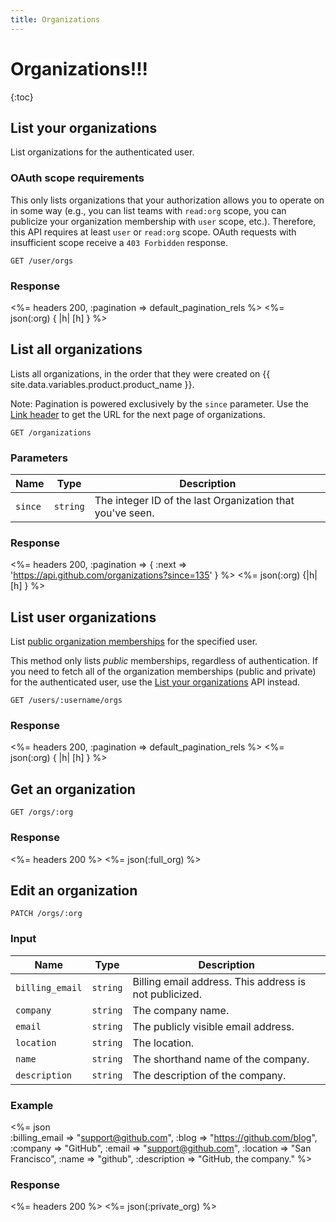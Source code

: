 ```yaml
---
title: Organizations
---
```


# Organizations!!!

{:toc}

## List your organizations

List organizations for the authenticated user.

### OAuth scope requirements

This only lists organizations that your authorization allows you to operate on in some way (e.g., you can list teams with `read:org` scope, you can publicize your organization membership with `user` scope, etc.). Therefore, this API requires at least `user` or `read:org` scope. OAuth requests with insufficient scope receive a `403 Forbidden` response.

    GET /user/orgs

### Response

<%= headers 200, :pagination => default_pagination_rels %>
<%= json(:org) { |h| [h] } %>

## List all organizations

Lists all organizations, in the order that they were created on {{ site.data.variables.product.product_name }}.

Note: Pagination is powered exclusively by the `since` parameter.
Use the [Link header](/v3/#link-header) to get the URL for the next page of
organizations.

    GET /organizations

### Parameters

Name | Type | Description
-----|------|--------------
`since`|`string`| The integer ID of the last Organization that you've seen.

### Response

<%= headers 200, :pagination => { :next => 'https://api.github.com/organizations?since=135' } %>
<%= json(:org) {|h| [h] } %>

## List user organizations

List [public organization memberships](https://help.github.com/articles/publicizing-or-concealing-organization-membership) for the specified user.

This method only lists *public* memberships, regardless of authentication. If you need to fetch all of the organization memberships (public and private) for the authenticated user, use the [List your organizations](#list-your-organizations) API instead.

    GET /users/:username/orgs

### Response

<%= headers 200, :pagination => default_pagination_rels %>
<%= json(:org) { |h| [h] } %>

## Get an organization

    GET /orgs/:org

### Response

<%= headers 200 %>
<%= json(:full_org) %>

## Edit an organization

    PATCH /orgs/:org

### Input

Name | Type | Description
-----|------|--------------
`billing_email`|`string` | Billing email address. This address is not publicized.
`company`|`string` | The company name.
`email`|`string` | The publicly visible email address.
`location`|`string` | The location.
`name`|`string` | The shorthand name of the company.
`description`|`string` | The description of the company.

### Example

<%= json \
    :billing_email => "support@github.com",
    :blog     => "https://github.com/blog",
    :company  => "GitHub",
    :email    => "support@github.com",
    :location => "San Francisco",
    :name     => "github",
    :description => "GitHub, the company."
    %>

### Response

<%= headers 200 %>
<%= json(:private_org) %>
